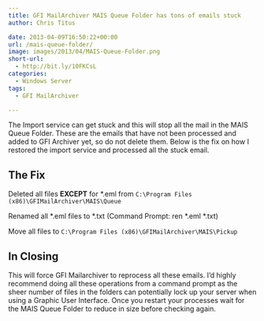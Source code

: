```yaml
---
title: GFI MailArchiver MAIS Queue Folder has tons of emails stuck
author: Chris Titus

date: 2013-04-09T16:50:22+00:00
url: /mais-queue-folder/
image: images/2013/04/MAIS-Queue-Folder.png
short-url:
  - http://bit.ly/10FKCsL
categories:
  - Windows Server
tags:
  - GFI MailArchiver

---
```

The Import service can get stuck and this will stop all the mail in the MAIS Queue Folder. These are the emails that have not been processed and added to GFI Archiver yet, so do not delete them. Below is the fix on how I restored the import service and processed all the stuck email.<!--more-->

## The Fix

Deleted all files **EXCEPT** for *.eml from `C:\Program Files (x86)\GFIMailArchiver\MAIS\Queue`

Renamed all \*.eml files to \*.txt (Command Prompt: ren \*.eml \*.txt)

Move all files to `C:\Program Files (x86)\GFIMailArchiver\MAIS\Pickup`

## In Closing

This will force GFI Mailarchiver to reprocess all these emails. I&#8217;d highly recommend doing all these operations from a command prompt as the sheer number of files in the folders can potentially lock up your server when using a Graphic User Interface. Once you restart your processes wait for the MAIS Queue Folder to reduce in size before checking again.

